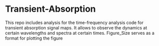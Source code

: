 # Transient-Absorption

This repo includes analysis for the time-frequency analysis code for transient absorption signal maps. It allows to observe the dynamics at certain wavelengths and spectra at certain times.
Figure_Size serves as a format for plotting the figure
